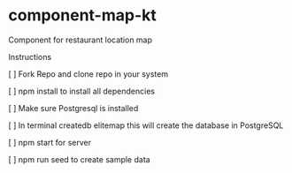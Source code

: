 # component-map-kt
Component for restaurant location map

Instructions

[ ] Fork Repo and clone repo in your system

[ ] npm install to install all dependencies

[ ] Make sure Postgresql is installed

[ ] In terminal createdb elitemap this will create the database in PostgreSQL

[ ] npm start for server

[ ] npm run seed to create sample data
